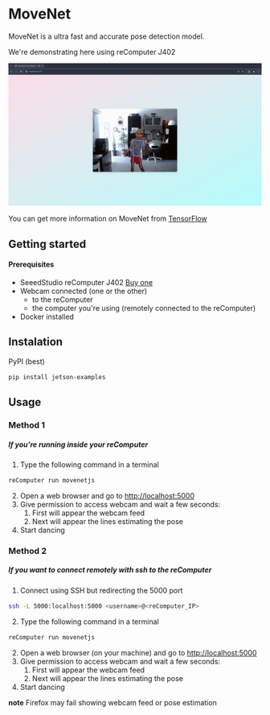 # MoveNet

MoveNet is a ultra fast and accurate pose detection model.

We're demonstrating here using reComputer J402

![movenetjs working](images/dance.gif)

You can get more information on MoveNet from [TensorFlow](https://www.tensorflow.org/hub/tutorials/movenet)

## Getting started
#### Prerequisites
* SeeedStudio reComputer J402 [Buy one](https://www.seeedstudio.com/reComputer-J4012-p-5586.html)
* Webcam connected (one or the other)
  * to the reComputer
  * the computer you're using (remotely connected to the reComputer)
* Docker installed

## Instalation
PyPI (best)

```bash
pip install jetson-examples
```

## Usage
### Method 1
##### If you're running inside your reComputer
1. Type the following command in a terminal
```bash
reComputer run movenetjs
```
2. Open a web browser and go to [http://localhost:5000](http://localhost:5000)
3. Give permission to access webcam and wait a few seconds:
   1. First will appear the webcam feed
   2. Next will appear the lines estimating the pose
4. Start dancing

### Method 2
##### If you want to connect remotely with ssh to the reComputer
1. Connect using SSH but redirecting the 5000 port
```bash
ssh -L 5000:localhost:5000 <username>@<reComputer_IP>
```
2. Type the following command in a terminal
```bash
reComputer run movenetjs
```
2. Open a web browser (on your machine) and go to [http://localhost:5000](http://localhost:5000)
3. Give permission to access webcam and wait a few seconds:
   1. First will appear the webcam feed
   2. Next will appear the lines estimating the pose
4. Start dancing

**note** Firefox may fail showing webcam feed or pose estimation

